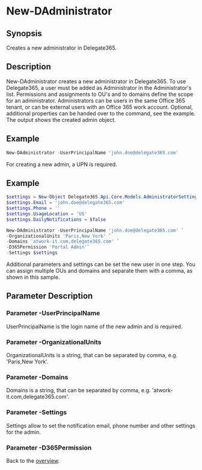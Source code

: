 # New-DAdministrator

## Synopsis
Creates a new administrator in Delegate365.

## Description
New-DAdministrator creates a new administrator in Delegate365.
To use Delegate365, a user must be added as Administrator in the Administrator's list.
Permissions and assignments to OU's and to domains define the scope for an administrator.
Administrators can be users in the same Office 365 tenant, or can be external users with an Office 365 work account.
Optional, additional properties can be handed over to the command, see the example.
The output shows the created admin object.

## Example
```powershell
New-DAdministrator -UserPrincipalName 'john.doe@delegate365.com'
```
For creating a new admin, a UPN is required.

## Example
```powershell
$settings = New-Object Delegate365.Api.Core.Models.AdministratorSettings
$settings.Email = 'john.doe@delegate365.com'
$settings.Phone = ''
$settings.UsageLocation = 'US'
$settings.DailyNotifications = $false

New-DAdministrator -UserPrincipalName 'john.doe@delegate365.com' `
-OrganizationalUnits 'Paris,New York' `
-Domains 'atwork-it.com,delegate365.com' `
-D365Permission 'Portal Admin'`
-Settings $settings
```
Additional parameters and settings can be set the new user in one step. You can assign multiple OUs and domains and separate them with a comma, as shown in this sample.

## Parameter Description
### Parameter -UserPrincipalName
UserPrincipalName is the login name of the new admin and is required.
### Parameter -OrganizationalUnits
OrganizationalUnits is a string, that can be separated by comma, e.g. 'Paris,New York'.
### Parameter -Domains
Domains is a string, that can be separated by comma, e.g. 'atwork-it.com,delegate365.com'.
### Parameter -Settings
Settings allow to set the notification email, phone number and other settings for the admin.
### Parameter -D365Permission

Back to the [overview](https://github.com/delegate365/PowerShell).

